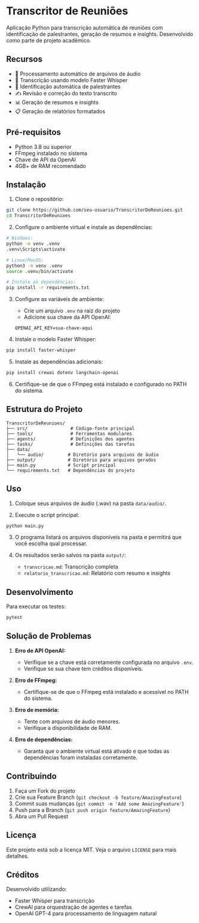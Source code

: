 # Transcritor de Reuniões

Aplicação Python para transcrição automática de reuniões com identificação de palestrantes, geração de resumos e insights. Desenvolvido como parte de projeto acadêmico.

## Recursos

- 🎵 Processamento automático de arquivos de áudio
- 📝 Transcrição usando modelo Faster Whisper
- 👥 Identificação automática de palestrantes
- ✍️ Revisão e correção do texto transcrito
- 📊 Geração de resumos e insights
- 📋 Geração de relatórios formatados

## Pré-requisitos

- Python 3.8 ou superior
- FFmpeg instalado no sistema
- Chave de API da OpenAI
- 4GB+ de RAM recomendado

## Instalação

1. Clone o repositório:
```bash
git clone https://github.com/seu-usuario/TranscritorDeReunioes.git
cd TranscritorDeReunioes
```

2. Configure o ambiente virtual e instale as dependências:
```bash
# Windows:
python -m venv .venv
.venv\Scripts\activate

# Linux/MacOS:
python3 -m venv .venv
source .venv/bin/activate

# Instale as dependências:
pip install -r requirements.txt
```

3. Configure as variáveis de ambiente:
   - Crie um arquivo `.env` na raiz do projeto
   - Adicione sua chave da API OpenAI:
   ```
   OPENAI_API_KEY=sua-chave-aqui
   ```

4. Instale o modelo Faster Whisper:
```bash
pip install faster-whisper
```

5. Instale as dependências adicionais:
```bash
pip install crewai dotenv langchain-openai
```

6. Certifique-se de que o FFmpeg está instalado e configurado no PATH do sistema.

## Estrutura do Projeto

```
TranscritorDeReunioes/
├── src/                # Código-fonte principal
├── tools/              # Ferramentas modulares
├── agents/             # Definições dos agentes
├── tasks/              # Definições das tarefas
├── data/
│   └── audio/         # Diretório para arquivos de áudio
├── output/            # Diretório para arquivos gerados
├── main.py            # Script principal
└── requirements.txt   # Dependências do projeto
```

## Uso

1. Coloque seus arquivos de áudio (.wav) na pasta `data/audio/`.

2. Execute o script principal:
```bash
python main.py
```

3. O programa listará os arquivos disponíveis na pasta e permitirá que você escolha qual processar.

4. Os resultados serão salvos na pasta `output/`:
   - `transcricao.md`: Transcrição completa
   - `relatorio_transcricao.md`: Relatório com resumo e insights

## Desenvolvimento

Para executar os testes:
```bash
pytest
```

## Solução de Problemas

1. **Erro de API OpenAI:**
   - Verifique se a chave está corretamente configurada no arquivo `.env`.
   - Verifique se sua chave tem créditos disponíveis.

2. **Erro de FFmpeg:**
   - Certifique-se de que o FFmpeg está instalado e acessível no PATH do sistema.

3. **Erro de memória:**
   - Tente com arquivos de áudio menores.
   - Verifique a disponibilidade de RAM.

4. **Erro de dependências:**
   - Garanta que o ambiente virtual está ativado e que todas as dependências foram instaladas corretamente.

## Contribuindo

1. Faça um Fork do projeto
2. Crie sua Feature Branch (`git checkout -b feature/AmazingFeature`)
3. Commit suas mudanças (`git commit -m 'Add some AmazingFeature'`)
4. Push para a Branch (`git push origin feature/AmazingFeature`)
5. Abra um Pull Request

## Licença

Este projeto está sob a licença MIT. Veja o arquivo `LICENSE` para mais detalhes.

## Créditos

Desenvolvido utilizando:
- Faster Whisper para transcrição
- CrewAI para orquestração de agentes e tarefas
- OpenAI GPT-4 para processamento de linguagem natural

